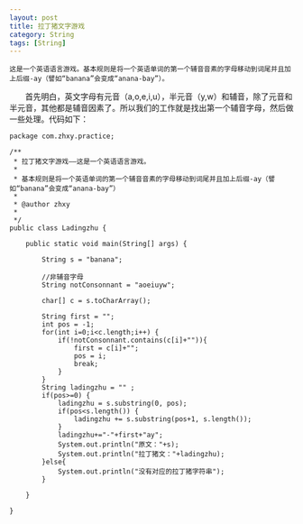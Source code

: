 ```yaml
---
layout: post
title: 拉丁猪文字游戏
category: String
tags: [String]
---
```



	这是一个英语语言游戏。基本规则是将一个英语单词的第一个辅音音素的字母移动到词尾并且加上后缀-ay（譬如“banana”会变成“anana-bay”）。

　　首先明白，英文字母有元音（a,o,e,i,u），半元音（y,w）和辅音，除了元音和半元音，其他都是辅音因素了。所以我们的工作就是找出第一个辅音字母，然后做一些处理。代码如下：

	package com.zhxy.practice;

	/**
	 * 拉丁猪文字游戏——这是一个英语语言游戏。
	 * 
	 * 基本规则是将一个英语单词的第一个辅音音素的字母移动到词尾并且加上后缀-ay（譬如“banana”会变成“anana-bay”）
	 * 
	 * @author zhxy
	 * 
	 */
	public class Ladingzhu {

		public static void main(String[] args) {
			
			String s = "banana";

			//非辅音字母
			String notConsonnant = "aoeiuyw"; 
			
			char[] c = s.toCharArray();
			
			String first = "";
			int pos = -1;
			for(int i=0;i<c.length;i++) {
				if(!notConsonnant.contains(c[i]+"")){
					first = c[i]+"";
					pos = i;
					break;
				}
			}
			String ladingzhu = "" ; 
			if(pos>=0) {
				ladingzhu = s.substring(0, pos);
				if(pos<s.length()) {
					ladingzhu += s.substring(pos+1, s.length());
				}
				ladingzhu+="-"+first+"ay";
				System.out.println("原文："+s);
				System.out.println("拉丁猪文："+ladingzhu);
			}else{
				System.out.println("没有对应的拉丁猪字符串");
			}
			
		}

	}









